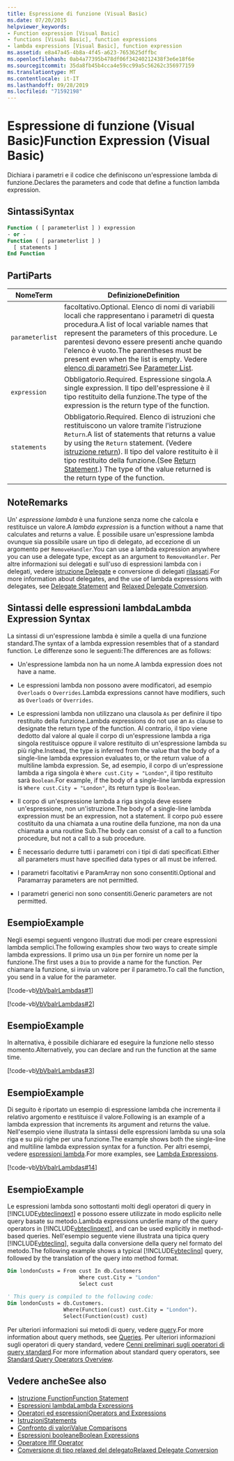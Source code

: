 ```yaml
---
title: Espressione di funzione (Visual Basic)
ms.date: 07/20/2015
helpviewer_keywords:
- Function expression [Visual Basic]
- functions [Visual Basic], function expressions
- lambda expressions [Visual Basic], function expression
ms.assetid: e8a47a45-4b8a-4f45-a623-7653625dffbc
ms.openlocfilehash: 0ab4a77395b478df06f34240212438f3e6e18f6e
ms.sourcegitcommit: 35da8fb45b4cca4e59cc99a5c56262c356977159
ms.translationtype: MT
ms.contentlocale: it-IT
ms.lasthandoff: 09/28/2019
ms.locfileid: "71592198"
---
```

# <a name="function-expression-visual-basic"></a><span data-ttu-id="c9962-102">Espressione di funzione (Visual Basic)</span><span class="sxs-lookup"><span data-stu-id="c9962-102">Function Expression (Visual Basic)</span></span>
<span data-ttu-id="c9962-103">Dichiara i parametri e il codice che definiscono un'espressione lambda di funzione.</span><span class="sxs-lookup"><span data-stu-id="c9962-103">Declares the parameters and code that define a function lambda expression.</span></span>  
  
## <a name="syntax"></a><span data-ttu-id="c9962-104">Sintassi</span><span class="sxs-lookup"><span data-stu-id="c9962-104">Syntax</span></span>  
  
```vb  
Function ( [ parameterlist ] ) expression  
- or -  
Function ( [ parameterlist ] )  
  [ statements ]  
End Function  
```  
  
## <a name="parts"></a><span data-ttu-id="c9962-105">Parti</span><span class="sxs-lookup"><span data-stu-id="c9962-105">Parts</span></span>  
  
|<span data-ttu-id="c9962-106">Nome</span><span class="sxs-lookup"><span data-stu-id="c9962-106">Term</span></span>|<span data-ttu-id="c9962-107">Definizione</span><span class="sxs-lookup"><span data-stu-id="c9962-107">Definition</span></span>|  
|---|---|  
|`parameterlist`|<span data-ttu-id="c9962-108">facoltativo.</span><span class="sxs-lookup"><span data-stu-id="c9962-108">Optional.</span></span> <span data-ttu-id="c9962-109">Elenco di nomi di variabili locali che rappresentano i parametri di questa procedura.</span><span class="sxs-lookup"><span data-stu-id="c9962-109">A list of local variable names that represent the parameters of this procedure.</span></span> <span data-ttu-id="c9962-110">Le parentesi devono essere presenti anche quando l'elenco è vuoto.</span><span class="sxs-lookup"><span data-stu-id="c9962-110">The parentheses must be present even when the list is empty.</span></span> <span data-ttu-id="c9962-111">Vedere [elenco di parametri](../../../visual-basic/language-reference/statements/parameter-list.md).</span><span class="sxs-lookup"><span data-stu-id="c9962-111">See [Parameter List](../../../visual-basic/language-reference/statements/parameter-list.md).</span></span>|  
|`expression`|<span data-ttu-id="c9962-112">Obbligatorio.</span><span class="sxs-lookup"><span data-stu-id="c9962-112">Required.</span></span> <span data-ttu-id="c9962-113">Espressione singola.</span><span class="sxs-lookup"><span data-stu-id="c9962-113">A single expression.</span></span> <span data-ttu-id="c9962-114">Il tipo dell'espressione è il tipo restituito della funzione.</span><span class="sxs-lookup"><span data-stu-id="c9962-114">The type of the expression is the return type of the function.</span></span>|  
|`statements`|<span data-ttu-id="c9962-115">Obbligatorio.</span><span class="sxs-lookup"><span data-stu-id="c9962-115">Required.</span></span> <span data-ttu-id="c9962-116">Elenco di istruzioni che restituiscono un valore tramite l'istruzione `Return`.</span><span class="sxs-lookup"><span data-stu-id="c9962-116">A list of statements that returns a value by using the `Return` statement.</span></span> <span data-ttu-id="c9962-117">(Vedere [istruzione return](../../../visual-basic/language-reference/statements/return-statement.md)). Il tipo del valore restituito è il tipo restituito della funzione.</span><span class="sxs-lookup"><span data-stu-id="c9962-117">(See [Return Statement](../../../visual-basic/language-reference/statements/return-statement.md).) The type of the value returned is the return type of the function.</span></span>|  
  
## <a name="remarks"></a><span data-ttu-id="c9962-118">Note</span><span class="sxs-lookup"><span data-stu-id="c9962-118">Remarks</span></span>  
 <span data-ttu-id="c9962-119">Un' *espressione lambda* è una funzione senza nome che calcola e restituisce un valore.</span><span class="sxs-lookup"><span data-stu-id="c9962-119">A *lambda expression* is a function without a name that calculates and returns a value.</span></span> <span data-ttu-id="c9962-120">È possibile usare un'espressione lambda ovunque sia possibile usare un tipo di delegato, ad eccezione di un argomento per `RemoveHandler`.</span><span class="sxs-lookup"><span data-stu-id="c9962-120">You can use a lambda expression anywhere you can use a delegate type, except as an argument to `RemoveHandler`.</span></span> <span data-ttu-id="c9962-121">Per altre informazioni sui delegati e sull'uso di espressioni lambda con i delegati, vedere [istruzione Delegate](../../../visual-basic/language-reference/statements/delegate-statement.md) e conversione di delegati [rilassati](../../../visual-basic/programming-guide/language-features/delegates/relaxed-delegate-conversion.md).</span><span class="sxs-lookup"><span data-stu-id="c9962-121">For more information about delegates, and the use of lambda expressions with delegates, see [Delegate Statement](../../../visual-basic/language-reference/statements/delegate-statement.md) and [Relaxed Delegate Conversion](../../../visual-basic/programming-guide/language-features/delegates/relaxed-delegate-conversion.md).</span></span>  
  
## <a name="lambda-expression-syntax"></a><span data-ttu-id="c9962-122">Sintassi delle espressioni lambda</span><span class="sxs-lookup"><span data-stu-id="c9962-122">Lambda Expression Syntax</span></span>  
 <span data-ttu-id="c9962-123">La sintassi di un'espressione lambda è simile a quella di una funzione standard.</span><span class="sxs-lookup"><span data-stu-id="c9962-123">The syntax of a lambda expression resembles that of a standard function.</span></span> <span data-ttu-id="c9962-124">Le differenze sono le seguenti:</span><span class="sxs-lookup"><span data-stu-id="c9962-124">The differences are as follows:</span></span>  
  
- <span data-ttu-id="c9962-125">Un'espressione lambda non ha un nome.</span><span class="sxs-lookup"><span data-stu-id="c9962-125">A lambda expression does not have a name.</span></span>  
  
- <span data-ttu-id="c9962-126">Le espressioni lambda non possono avere modificatori, ad esempio `Overloads` o `Overrides`.</span><span class="sxs-lookup"><span data-stu-id="c9962-126">Lambda expressions cannot have modifiers, such as `Overloads` or `Overrides`.</span></span>  
  
- <span data-ttu-id="c9962-127">Le espressioni lambda non utilizzano una clausola `As` per definire il tipo restituito della funzione.</span><span class="sxs-lookup"><span data-stu-id="c9962-127">Lambda expressions do not use an `As` clause to designate the return type of the function.</span></span> <span data-ttu-id="c9962-128">Al contrario, il tipo viene dedotto dal valore al quale il corpo di un'espressione lambda a riga singola restituisce oppure il valore restituito di un'espressione lambda su più righe.</span><span class="sxs-lookup"><span data-stu-id="c9962-128">Instead, the type is inferred from the value that the body of a single-line lambda expression evaluates to, or the return value of a multiline lambda expression.</span></span> <span data-ttu-id="c9962-129">Se, ad esempio, il corpo di un'espressione lambda a riga singola è `Where cust.City = "London"`, il tipo restituito sarà `Boolean`.</span><span class="sxs-lookup"><span data-stu-id="c9962-129">For example, if the body of a single-line lambda expression is `Where cust.City = "London"`, its return type is `Boolean`.</span></span>  
  
- <span data-ttu-id="c9962-130">Il corpo di un'espressione lambda a riga singola deve essere un'espressione, non un'istruzione.</span><span class="sxs-lookup"><span data-stu-id="c9962-130">The body of a single-line lambda expression must be an expression, not a statement.</span></span> <span data-ttu-id="c9962-131">Il corpo può essere costituito da una chiamata a una routine della funzione, ma non da una chiamata a una routine Sub.</span><span class="sxs-lookup"><span data-stu-id="c9962-131">The body can consist of a call to a function procedure, but not a call to a sub procedure.</span></span>  
  
- <span data-ttu-id="c9962-132">È necessario dedurre tutti i parametri con i tipi di dati specificati.</span><span class="sxs-lookup"><span data-stu-id="c9962-132">Either all parameters must have specified data types or all must be inferred.</span></span>  
  
- <span data-ttu-id="c9962-133">I parametri facoltativi e ParamArray non sono consentiti.</span><span class="sxs-lookup"><span data-stu-id="c9962-133">Optional and Paramarray parameters are not permitted.</span></span>  
  
- <span data-ttu-id="c9962-134">I parametri generici non sono consentiti.</span><span class="sxs-lookup"><span data-stu-id="c9962-134">Generic parameters are not permitted.</span></span>  
  
## <a name="example"></a><span data-ttu-id="c9962-135">Esempio</span><span class="sxs-lookup"><span data-stu-id="c9962-135">Example</span></span>  
 <span data-ttu-id="c9962-136">Negli esempi seguenti vengono illustrati due modi per creare espressioni lambda semplici.</span><span class="sxs-lookup"><span data-stu-id="c9962-136">The following examples show two ways to create simple lambda expressions.</span></span> <span data-ttu-id="c9962-137">Il primo usa un `Dim` per fornire un nome per la funzione.</span><span class="sxs-lookup"><span data-stu-id="c9962-137">The first uses a `Dim` to provide a name for the function.</span></span> <span data-ttu-id="c9962-138">Per chiamare la funzione, si invia un valore per il parametro.</span><span class="sxs-lookup"><span data-stu-id="c9962-138">To call the function, you send in a value for the parameter.</span></span>  
  
 [!code-vb[VbVbalrLambdas#1](~/samples/snippets/visualbasic/VS_Snippets_VBCSharp/VbVbalrLambdas/VB/Class1.vb#1)]  
  
 [!code-vb[VbVbalrLambdas#2](~/samples/snippets/visualbasic/VS_Snippets_VBCSharp/VbVbalrLambdas/VB/Class1.vb#2)]  
  
## <a name="example"></a><span data-ttu-id="c9962-139">Esempio</span><span class="sxs-lookup"><span data-stu-id="c9962-139">Example</span></span>  
 <span data-ttu-id="c9962-140">In alternativa, è possibile dichiarare ed eseguire la funzione nello stesso momento.</span><span class="sxs-lookup"><span data-stu-id="c9962-140">Alternatively, you can declare and run the function at the same time.</span></span>  
  
 [!code-vb[VbVbalrLambdas#3](~/samples/snippets/visualbasic/VS_Snippets_VBCSharp/VbVbalrLambdas/VB/Class1.vb#3)]  
  
## <a name="example"></a><span data-ttu-id="c9962-141">Esempio</span><span class="sxs-lookup"><span data-stu-id="c9962-141">Example</span></span>  
 <span data-ttu-id="c9962-142">Di seguito è riportato un esempio di espressione lambda che incrementa il relativo argomento e restituisce il valore.</span><span class="sxs-lookup"><span data-stu-id="c9962-142">Following is an example of a lambda expression that increments its argument and returns the value.</span></span> <span data-ttu-id="c9962-143">Nell'esempio viene illustrata la sintassi delle espressioni lambda su una sola riga e su più righe per una funzione.</span><span class="sxs-lookup"><span data-stu-id="c9962-143">The example shows both the single-line and multiline lambda expression syntax for a function.</span></span> <span data-ttu-id="c9962-144">Per altri esempi, vedere [espressioni lambda](../../../visual-basic/programming-guide/language-features/procedures/lambda-expressions.md).</span><span class="sxs-lookup"><span data-stu-id="c9962-144">For more examples, see [Lambda Expressions](../../../visual-basic/programming-guide/language-features/procedures/lambda-expressions.md).</span></span>  
  
 [!code-vb[VbVbalrLambdas#14](~/samples/snippets/visualbasic/VS_Snippets_VBCSharp/VbVbalrLambdas/VB/Class1.vb#14)]  
  
## <a name="example"></a><span data-ttu-id="c9962-145">Esempio</span><span class="sxs-lookup"><span data-stu-id="c9962-145">Example</span></span>  
 <span data-ttu-id="c9962-146">Le espressioni lambda sono sottostanti molti degli operatori di query in [!INCLUDE[vbteclinqext](~/includes/vbteclinqext-md.md)] e possono essere utilizzate in modo esplicito nelle query basate su metodo.</span><span class="sxs-lookup"><span data-stu-id="c9962-146">Lambda expressions underlie many of the query operators in [!INCLUDE[vbteclinqext](~/includes/vbteclinqext-md.md)], and can be used explicitly in method-based queries.</span></span> <span data-ttu-id="c9962-147">Nell'esempio seguente viene illustrata una tipica query [!INCLUDE[vbteclinq](~/includes/vbteclinq-md.md)], seguita dalla conversione della query nel formato del metodo.</span><span class="sxs-lookup"><span data-stu-id="c9962-147">The following example shows a typical [!INCLUDE[vbteclinq](~/includes/vbteclinq-md.md)] query, followed by the translation of the query into method format.</span></span>  
  
```vb  
Dim londonCusts = From cust In db.Customers  
                       Where cust.City = "London"  
                       Select cust  
  
' This query is compiled to the following code:  
Dim londonCusts = db.Customers.  
                  Where(Function(cust) cust.City = "London").  
                  Select(Function(cust) cust)  
```  
  
 <span data-ttu-id="c9962-148">Per ulteriori informazioni sui metodi di query, vedere [query](../../../visual-basic/language-reference/queries/index.md).</span><span class="sxs-lookup"><span data-stu-id="c9962-148">For more information about query methods, see [Queries](../../../visual-basic/language-reference/queries/index.md).</span></span> <span data-ttu-id="c9962-149">Per ulteriori informazioni sugli operatori di query standard, vedere [Cenni preliminari sugli operatori di query standard](../../programming-guide/concepts/linq/standard-query-operators-overview.md).</span><span class="sxs-lookup"><span data-stu-id="c9962-149">For more information about standard query operators, see [Standard Query Operators Overview](../../programming-guide/concepts/linq/standard-query-operators-overview.md).</span></span>  
  
## <a name="see-also"></a><span data-ttu-id="c9962-150">Vedere anche</span><span class="sxs-lookup"><span data-stu-id="c9962-150">See also</span></span>

- [<span data-ttu-id="c9962-151">Istruzione Function</span><span class="sxs-lookup"><span data-stu-id="c9962-151">Function Statement</span></span>](../../../visual-basic/language-reference/statements/function-statement.md)
- [<span data-ttu-id="c9962-152">Espressioni lambda</span><span class="sxs-lookup"><span data-stu-id="c9962-152">Lambda Expressions</span></span>](../../../visual-basic/programming-guide/language-features/procedures/lambda-expressions.md)
- [<span data-ttu-id="c9962-153">Operatori ed espressioni</span><span class="sxs-lookup"><span data-stu-id="c9962-153">Operators and Expressions</span></span>](../../../visual-basic/programming-guide/language-features/operators-and-expressions/index.md)
- [<span data-ttu-id="c9962-154">Istruzioni</span><span class="sxs-lookup"><span data-stu-id="c9962-154">Statements</span></span>](../../../visual-basic/programming-guide/language-features/statements.md)
- [<span data-ttu-id="c9962-155">Confronto di valori</span><span class="sxs-lookup"><span data-stu-id="c9962-155">Value Comparisons</span></span>](../../../visual-basic/programming-guide/language-features/operators-and-expressions/value-comparisons.md)
- [<span data-ttu-id="c9962-156">Espressioni booleane</span><span class="sxs-lookup"><span data-stu-id="c9962-156">Boolean Expressions</span></span>](../../../visual-basic/programming-guide/language-features/operators-and-expressions/boolean-expressions.md)
- [<span data-ttu-id="c9962-157">Operatore If</span><span class="sxs-lookup"><span data-stu-id="c9962-157">If Operator</span></span>](../../../visual-basic/language-reference/operators/if-operator.md)
- [<span data-ttu-id="c9962-158">Conversione di tipo relaxed del delegato</span><span class="sxs-lookup"><span data-stu-id="c9962-158">Relaxed Delegate Conversion</span></span>](../../../visual-basic/programming-guide/language-features/delegates/relaxed-delegate-conversion.md)
